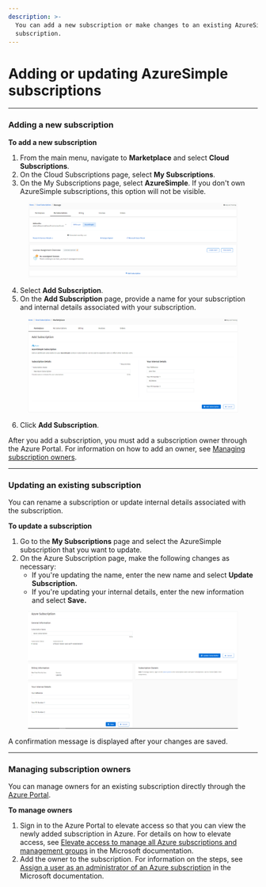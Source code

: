 ```yaml
---
description: >-
  You can add a new subscription or make changes to an existing AzureSimple
  subscription.
---
```


# Adding or updating AzureSimple subscriptions

***

### Adding a new subscription <a href="#add-subscription" id="add-subscription"></a>

**To add a new subscription**

1. From the main menu, navigate to **Marketplace** and select **Cloud Subscriptions**.
2. On the Cloud Subscriptions page, select **My Subscriptions**.
3. On the My Subscriptions page, select **AzureSimple**. If you don't own AzureSimple subscriptions, this option will not be visible.&#x20;

<figure><img src="../../.gitbook/assets/image (18) (1) (1) (1) (1).png" alt=""><figcaption></figcaption></figure>

4. Select **Add Subscription**.
5. On the **Add Subscription** page, provide a name for your subscription and internal details associated with your subscription.&#x20;

<figure><img src="../../.gitbook/assets/image (19) (1) (1) (1) (1).png" alt=""><figcaption></figcaption></figure>

6. Click **Add Subscription**.

After you add a subscription, you must add a subscription owner through the Azure Portal. For information on how to add an owner, see [Managing subscription owners](adding-or-updating-azuresimple-subscriptions.md#managing-subscription-owners).

***

### Updating an existing subscription

You can rename a subscription or update internal details associated with the subscription.

**To update a subscription**

1. Go to the **My Subscriptions** page and select the AzureSimple subscription that you want to update.
2. On the Azure Subscription page, make the following changes as necessary:
   * If you're updating the name, enter the new name and select **Update Subscription.**
   * If you're updating your internal details, enter the new information and select **Save.**

<figure><img src="../../.gitbook/assets/image (20) (1) (1) (1).png" alt=""><figcaption></figcaption></figure>

A confirmation message is displayed after your changes are saved.

***

### Managing subscription owners

You can manage owners for an existing subscription directly through the [Azure Portal](https://portal.azure.com/#home).

**To manage owners**

1. Sign in to the Azure Portal to elevate access so that you can view the newly added subscription in Azure. For details on how to elevate access, see [Elevate access to manage all Azure subscriptions and management groups](https://learn.microsoft.com/en-us/azure/role-based-access-control/elevate-access-global-admin) in the Microsoft documentation.
2. Add the owner to the subscription. For information on the steps, see [Assign a user as an administrator of an Azure subscription](https://learn.microsoft.com/en-us/azure/role-based-access-control/role-assignments-portal-subscription-admin) in the Microsoft documentation.
